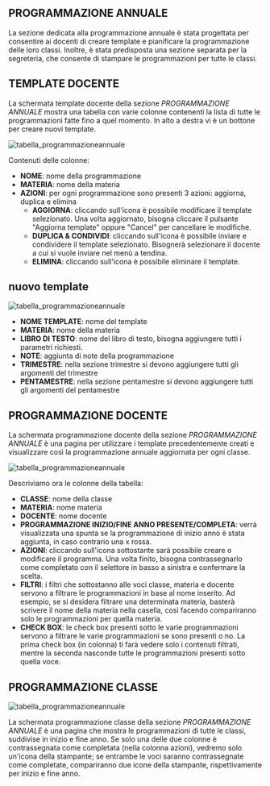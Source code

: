 <style>
    @import url(/css/doc-style.css);
</style>

## PROGRAMMAZIONE ANNUALE
La sezione dedicata alla programmazione annuale è stata progettata per consentire ai docenti di creare template e pianificare la programmazione delle loro classi. Inoltre, è stata predisposta una sezione separata per la segreteria, che consente di stampare le programmazioni per tutte le classi.

## TEMPLATE DOCENTE

La schermata template docente della sezione *PROGRAMMAZIONE ANNUALE* mostra una tabella con varie colonne contenenti la lista di tutte le programmazioni fatte fino a quel momento. In alto a destra vi è un <span class="button blue">bottone</span> per creare nuovi template.

![tabella_programmazioneannuale](/img/documentazione/programmazione-annuale/programmazione-annuale-01.png)


Contenuti delle colonne:

- **NOME**: nome della programmazione
- **MATERIA**: nome della materia
- **AZIONI**: per ogni programmazione sono presenti 3 azioni: aggiorna, duplica e elimina
  - **AGGIORNA**: cliccando sull'icona è possibile modificare il template selezionato. Una volta aggiornato, bisogna cliccare il pulsante "Aggiorna template" oppure "Cancel" per cancellare le modifiche.
  - **DUPLICA & CONDIVIDI**: cliccando sull'icona è possibile inviare e condividere il template selezionato. Bisognerà selezionare il docente a cui si vuole inviare nel menù a tendina.
  - **ELIMINA**: cliccando sull'icona è possibile eliminare il template.


## nuovo template

![tabella_programmazioneannuale](/img/documentazione/programmazione-annuale/programmazione-annuale-02.png)

- **NOME TEMPLATE**: nome del template
- **MATERIA**: nome della materia
- **LIBRO DI TESTO**: nome del libro di testo, bisogna aggiungere tutti i parametri richiesti.
- **NOTE**: aggiunta di note della programmazione
- **TRIMESTRE**: nella sezione trimestre si devono aggiungere tutti gli argomenti del trimestre
- **PENTAMESTRE**: nella sezione pentamestre si devono aggiungere tutti gli argomenti del pentamestre

## PROGRAMMAZIONE DOCENTE
La schermata programmazione docente della sezione *PROGRAMMAZIONE ANNUALE* è una pagina per utilizzare i template precedentemente creati e visualizzare così la programmazione annuale aggiornata per ogni classe.

![tabella_programmazioneannuale](/img/documentazione/programmazione-annuale/programmazione-annuale-03.png)

Descriviamo ora le colonne della tabella:
- **CLASSE**: nome della classe
- **MATERIA**: nome materia
- **DOCENTE**: nome docente
- **PROGRAMMAZIONE INIZIO/FINE ANNO PRESENTE/COMPLETA**: verrà visualizzata una spunta se la programmazione di inizio anno è stata aggiunta, in caso contrario una x rossa.
- **AZIONI**: cliccando sull'icona sottostante sarà possibile creare o modificare il programma. Una volta finito, bisogna contrassegnarlo come completato con il selettore in basso a sinistra e confermare la scelta.
- **FILTRI**: i filtri che sottostanno alle voci classe, materia e docente servono a filtrare le programmazioni in base al nome inserito. Ad esempio, se si desidera filtrare una determinata materia, basterà scrivere il nome della materia nella casella, così facendo compariranno solo le programmazioni per quella materia.
- **CHECK BOX**: le check box presenti sotto le varie programmazioni servono a filtrare le varie programmazioni se sono presenti o no. La prima check box (in colonna) ti farà vedere solo i contenuti filtrati, mentre la seconda nasconde tutte le programmazioni presenti sotto quella voce.

## PROGRAMMAZIONE CLASSE

![tabella_programmazioneannuale](/img/documentazione/programmazione-annuale/programmazione-annuale-04.png)

La schermata programmazione classe della sezione *PROGRAMMAZIONE ANNUALE* è una pagina che mostra le programmazioni di tutte le classi, suddivise in inizio e fine anno. Se solo una delle due colonne è contrassegnata come completata (nella colonna azioni), vedremo solo un'icona della stampante; se entrambe le voci saranno contrassegnate come completate, compariranno due icone della stampante, rispettivamente per inizio e fine anno.
